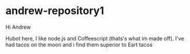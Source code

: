 # andrew-repository1

Hi Andrew

Hubot here, I like node.js and Coffeescript (thats's what im made off).
I've had tacos on the moon and i find them superior to Eart tacos
